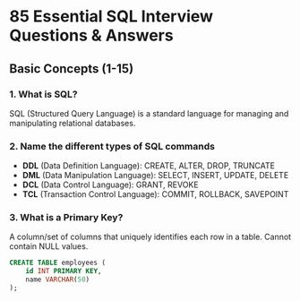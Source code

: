 # 85 Essential SQL Interview Questions & Answers

## Basic Concepts (1-15)

### 1. What is SQL?
SQL (Structured Query Language) is a standard language for managing and manipulating relational databases.

### 2. Name the different types of SQL commands
- **DDL** (Data Definition Language): CREATE, ALTER, DROP, TRUNCATE
- **DML** (Data Manipulation Language): SELECT, INSERT, UPDATE, DELETE 
- **DCL** (Data Control Language): GRANT, REVOKE
- **TCL** (Transaction Control Language): COMMIT, ROLLBACK, SAVEPOINT

### 3. What is a Primary Key?
A column/set of columns that uniquely identifies each row in a table. Cannot contain NULL values.

```sql
CREATE TABLE employees (
    id INT PRIMARY KEY,
    name VARCHAR(50)
);